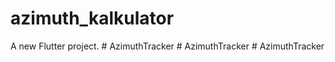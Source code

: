 # azimuth_kalkulator

A new Flutter project.
#   A z i m u t h T r a c k e r  
 #   A z i m u t h T r a c k e r  
 #   A z i m u t h T r a c k e r  
 
